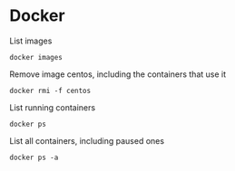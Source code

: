 # Docker

List images

    docker images
    
Remove image centos, including the containers that use it

    docker rmi -f centos

List running containers

    docker ps

List all containers, including paused ones

    docker ps -a
